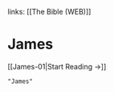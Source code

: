 links: [[The Bible (WEB)]]
# James

[[James-01|Start Reading →]]

```query 2021-09-27 15:56
"James"
```